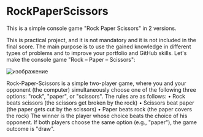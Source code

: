 # RockPaperScissors
This is a simple console game "Rock Paper Scissors" in 2 versions.

This is practical project, and it is not mandatory and it is not included in the final score. The main purpose is to use the gained knowledge in different types of problems and to improve your portfolio and GitHub skills.
Let's make the console game "Rock – Paper – Scissors":

![изображение](https://github.com/rmmitev/RockPaperScissors/assets/146333024/1e38e722-fd63-412e-b18b-ad5891452f2a)

 
Rock-Paper-Scissors is a simple two-player game, where you and your opponent (the computer) simultaneously choose one of the following three options: "rock", "paper", or "scissors". The rules are as follows:
•	Rock beats scissors (the scissors get broken by the rock)
•	Scissors beat paper (the paper gets cut by the scissors)
•	Paper beats rock (the paper covers the rock)
The winner is the player whose choice beats the choice of his opponent. If both players choose the same option (e.g., "paper"), the game outcome is "draw".


